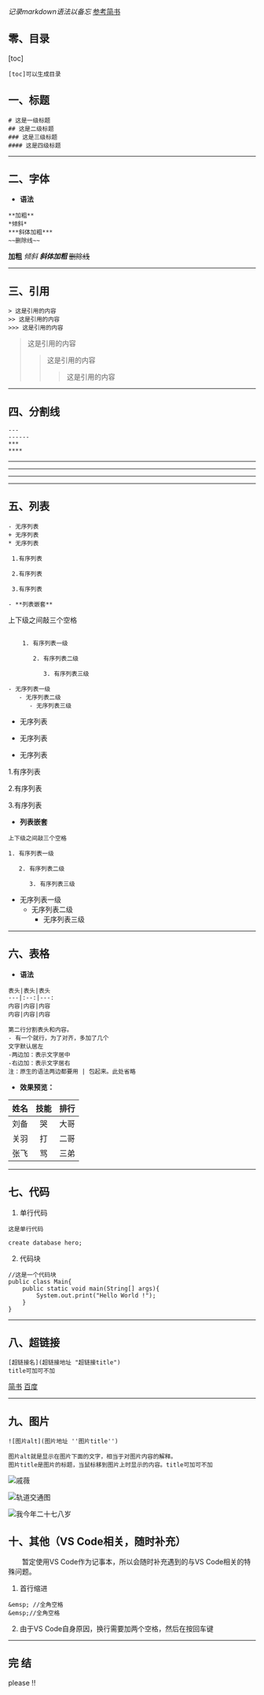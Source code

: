 *记录markdown语法以备忘*
[参考简书](https://www.jianshu.com/p/191d1e21f7ed)


## 零、目录

[toc]

```
[toc]可以生成目录
```

## 一、标题

```
# 这是一级标题
## 这是二级标题
### 这是三级标题
#### 这是四级标题
```

---

## 二、字体
- **语法**
```
**加粗**
*倾斜*
***斜体加粗***
~~删除线~~
```

**加粗**
*倾斜*
***斜体加粗***
~~删除线~~

---

## 三、引用

```
> 这是引用的内容
>> 这是引用的内容
>>> 这是引用的内容

```
> 这是引用的内容
>> 这是引用的内容
>>> 这是引用的内容

---

## 四、分割线

```
---
------
***
****
```
---
------
***
****
## 五、列表
```
- 无序列表
+ 无序列表
* 无序列表

 1.有序列表

 2.有序列表

 3.有序列表

- **列表嵌套**
```
上下级之间敲三个空格
```

    1. 有序列表一级

       2. 有序列表二级
          
          3. 有序列表三级

- 无序列表一级
   - 无序列表二级
      - 无序列表三级
```

- 无序列表
+ 无序列表
* 无序列表

 1.有序列表

 2.有序列表

 3.有序列表

- **列表嵌套**
```
上下级之间敲三个空格
```

    1. 有序列表一级

       2. 有序列表二级
          
          3. 有序列表三级

- 无序列表一级
   - 无序列表二级
      - 无序列表三级
---
## 六、表格
- **语法**

```
表头|表头|表头
---|:--:|---:
内容|内容|内容
内容|内容|内容

第二行分割表头和内容。
- 有一个就行，为了对齐，多加了几个
文字默认居左
-两边加：表示文字居中
-右边加：表示文字居右
注：原生的语法两边都要用 | 包起来。此处省略
```
- **效果预览：**

姓名|技能|排行
-|:-:|-:
刘备|哭|大哥
关羽|打|二哥
张飞|骂|三弟

---
## 七、代码

    
1. 单行代码

`这是单行代码`

``create database hero;``

2. 代码块
```
//这是一个代码块
public class Main{
    public static void main(String[] args){
        System.out.print("Hello World !");
    }
}
```
---

## 八、超链接
```
[超链接名](超链接地址 "超链接title")
title可加可不加
```

[简书](http://jianshu.com)
[百度](http://baidu.com)

---

## 九、图片
```
![图片alt](图片地址 ''图片title'')

图片alt就是显示在图片下面的文字，相当于对图片内容的解释。
图片title是图片的标题，当鼠标移到图片上时显示的内容。title可加可不加
```

![戚薇](https://uploadfiles.nowcoder.com/files/20190807/303744_1565192906378_timg "戚薇桌面高清壁纸 960*600")

![轨道交通图](https://www.jianguoyun.com/c/tblv2/8Ea_2R8y3UR1Ywlmev56thFJHe2_-8tIiDFsIEHRgF-iVsGb5He7Sx7TQ9949Pc5U5_-0nvU/hxCV5fdibHKsWY_LRXZfyg/l)

![我今年二十七八岁](https://note.obs.cn-north-4.myhuaweicloud.com/%E5%BE%AE%E4%BF%A1%E5%9B%BE%E7%89%87_20191118224853.jpg)


## 十、其他（VS Code相关，随时补充）
&emsp;&emsp;暂定使用VS Code作为记事本，所以会随时补充遇到的与VS Code相关的特殊问题。

1. 首行缩进
```
&emsp; //全角空格
&emsp;//全角空格
```
2. 由于VS Code自身原因，换行需要加两个空格，然后在按回车键  
  
   

---
完
结
---
please !!

















